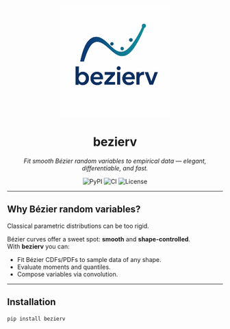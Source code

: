 <p align="center">
  <!-- If you used a different path, update the src accordingly -->
  <img src="docs/assets/logo.png" alt="bezierv logo" width="260"/>
</p>

<h1 align="center">bezierv</h1>
<p align="center">
  <em>Fit smooth Bézier random variables to empirical data &mdash; elegant, differentiable, and fast.</em>
</p>

<p align="center">
  <!-- Add real badges once you publish to PyPI / set up CI -->
  <img alt="PyPI" src="https://img.shields.io/pypi/v/bezierv?style=flat-square">
  <img alt="CI" src="https://img.shields.io/github/actions/workflow/status/EstebanLeiva/bezierv/ci.yml?style=flat-square">
  <img alt="License" src="https://img.shields.io/badge/License-MIT-informational?style=flat-square">
</p>

---

## Why Bézier random variables?  
Classical parametric distributions can be too rigid.

Bézier curves offer a sweet spot: **smooth** and **shape-controlled**.  
With **bezierv** you can:

* Fit Bézier CDFs/PDFs to sample data of any shape.
* Evaluate moments and quantiles.
* Compose variables via convolution.

---

## Installation

```bash
pip install bezierv
```